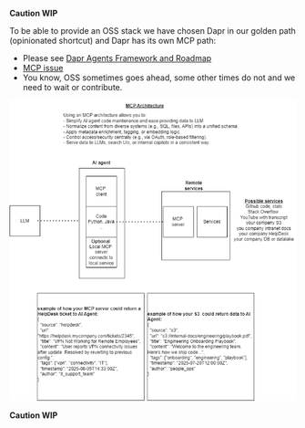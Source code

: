 **Caution WIP**

To be able to provide an OSS stack we have chosen Dapr in our golden path (opinionated shortcut) and Dapr has its own MCP path:
 - Please see [Dapr Agents Framework and Roadmap](https://github.com/dapr/dapr-agents/blob/249ea5ec43f75825f662992e765cb09b5fd31695/README.md)
 - [MCP issue](https://github.com/dapr/dapr-agents/issues/50)
 - You know, OSS sometimes goes ahead, some other times do not and we need to wait or contribute.

![MCP Architecture](../../docs/MCP-architecture.png)

**Caution WIP**